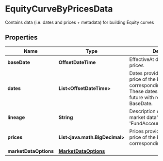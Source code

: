 

# EquityCurveByPricesData

Contains data (i.e. dates and prices + metadata) for building Equity curves

## Properties

Name | Type | Description | Notes
------------ | ------------- | ------------- | -------------
**baseDate** | **OffsetDateTime** | EffectiveAt date of the provided prices | 
**dates** | **List&lt;OffsetDateTime&gt;** | Dates provided for the forward price of the Equity at the corresponding price in Prices.  These dates should be in the future with respect to the BaseDate. | 
**lineage** | **String** | Description of the complex market data&#39;s lineage e.g. &#39;FundAccountant_GreenQuality&#39;. |  [optional]
**prices** | **List&lt;java.math.BigDecimal&gt;** | Prices provided for the forward price of the Equity at the corresponding date in Dates. | 
**marketDataOptions** | [**MarketDataOptions**](MarketDataOptions.md) |  |  [optional]



